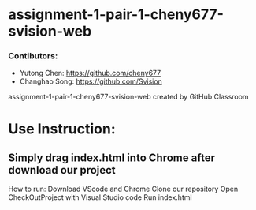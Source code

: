 # assignment-1-pair-1-cheny677-svision-web

### Contibutors:
- Yutong Chen: https://github.com/cheny677
- Changhao Song: https://github.com/Svision

assignment-1-pair-1-cheny677-svision-web created by GitHub Classroom

# Use Instruction:
## Simply drag index.html into Chrome after download our project
How to run:
  Download VScode and Chrome
  Clone our repository
  Open CheckOutProject with Visual Studio code
  Run index.html
